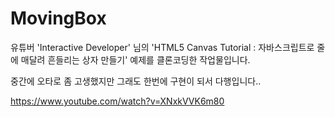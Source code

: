 # MovingBox

유튜버 'Interactive Developer' 님의
'HTML5 Canvas Tutorial : 자바스크립트로 줄에 매달려 흔들리는 상자 만들기' 예제를 클론코딩한 작업물입니다.

중간에 오타로 좀 고생했지만 그래도 한번에 구현이 되서 다행입니다..

https://www.youtube.com/watch?v=XNxkVVK6m80
